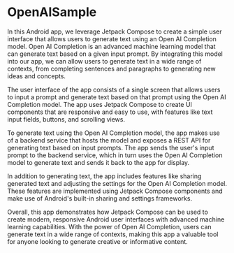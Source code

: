 # OpenAISample
In this Android app, we leverage Jetpack Compose to create a simple user interface that allows users to generate text using an Open AI Completion model. Open AI Completion is an advanced machine learning model that can generate text based on a given input prompt. By integrating this model into our app, we can allow users to generate text in a wide range of contexts, from completing sentences and paragraphs to generating new ideas and concepts.

The user interface of the app consists of a single screen that allows users to input a prompt and generate text based on that prompt using the Open AI Completion model. The app uses Jetpack Compose to create UI components that are responsive and easy to use, with features like text input fields, buttons, and scrolling views.

To generate text using the Open AI Completion model, the app makes use of a backend service that hosts the model and exposes a REST API for generating text based on input prompts. The app sends the user's input prompt to the backend service, which in turn uses the Open AI Completion model to generate text and sends it back to the app for display.

In addition to generating text, the app includes features like sharing generated text and adjusting the settings for the Open AI Completion model. These features are implemented using Jetpack Compose components and make use of Android's built-in sharing and settings frameworks.

Overall, this app demonstrates how Jetpack Compose can be used to create modern, responsive Android user interfaces with advanced machine learning capabilities. With the power of Open AI Completion, users can generate text in a wide range of contexts, making this app a valuable tool for anyone looking to generate creative or informative content.
